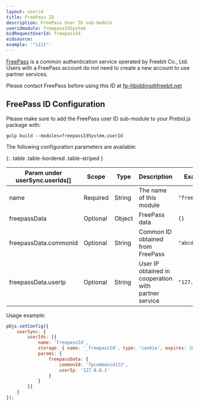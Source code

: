 ```yaml
---
layout: userid
title: FreePass ID
description: FreePass User ID sub-module
useridmodule: freepassIdSystem
bidRequestUserId: freepassId
eidsource:
example: '"1111"'
---
```


[FreePass](https://freepass-login.com/introduction.html) is a common authentication service operated by Freebit Co., Ltd. Users with a FreePass account do not need to create a new account to use partner services.

Please contact FreePass before using this ID at [fp-hbidding@freebit.net](mailto:fp-hbidding@freebit.net)

## FreePass ID Configuration

Please make sure to add the FreePass user ID sub-module to your Prebid.js package with:

```shell
gulp build --modules=freepassIdSystem,userId
```

The following configuration parameters are available:

{: .table .table-bordered .table-striped }

| Param under userSync.userIds[] | Scope    | Type   | Description                                          | Example        |
|--------------------------------|----------|--------|------------------------------------------------------|----------------|
| name                           | Required | String | The name of this module                              | `"freepassId"` |
| freepassData                   | Optional | Object | FreePass data                                        | `{}`           |
| freepassData.commonId          | Optional | String | Common ID obtained from FreePass                     | `"abcd1234"`   |
| freepassData.userIp            | Optional | String | User IP obtained in cooperation with partner service | `"127.0.0.1"`  |

Usage example:

```javascript
pbjs.setConfig({
    userSync: {
        userIds: [{
            name: 'freepassId',
            storage: { name: '_freepassId', type: 'cookie', expires: 30 },
            params: {
                freepassData: {
                    commonId: 'fpcommonid123',
                    userIp: '127.0.0.1'
                }
            }
        }]
    }
});
```
